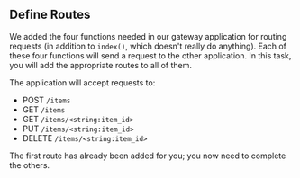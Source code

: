 ## Define Routes

We added the four functions needed in our gateway application for routing requests (in addition to `index()`, which doesn't really do anything).
Each of these four functions will send a request to the other application.
In this task, you will add the appropriate routes to all of them.

The application will accept requests to:

- POST `/items`
- GET `/items`
- GET `/items/<string:item_id>`
- PUT `/items/<string:item_id>`
- DELETE `/items/<string:item_id>`

The first route has already been added for you; you now need to complete the others.

